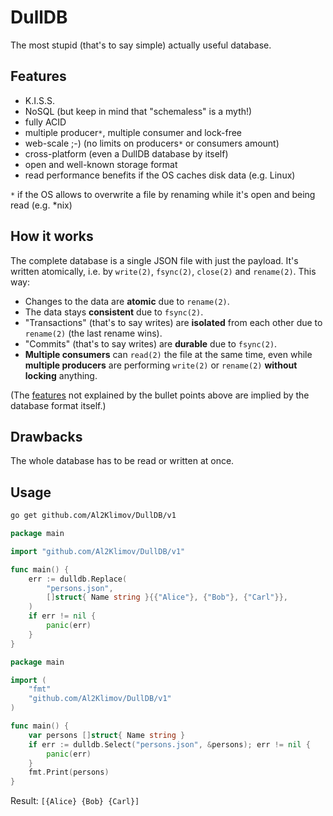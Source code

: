 # DullDB

The most stupid (that's to say simple) actually useful database.

## Features

* K.I.S.S.
* NoSQL (but keep in mind that "schemaless" is a myth!)
* fully ACID
* multiple producer`*`, multiple consumer and lock-free
* web-scale ;-) (no limits on producers`*` or consumers amount)
* cross-platform (even a DullDB database by itself)
* open and well-known storage format
* read performance benefits if the OS caches disk data (e.g. Linux)

`*` if the OS allows to overwrite a file by renaming
while it's open and being read (e.g. *nix)

## How it works

The complete database is a single JSON file with just the payload.
It's written atomically, i.e. by `write(2)`, `fsync(2)`,
`close(2)` and `rename(2)`. This way:

* Changes to the data are **atomic** due to `rename(2)`.
* The data stays **consistent** due to `fsync(2)`.
* "Transactions" (that's to say writes) are **isolated** from each other
  due to `rename(2)` (the last rename wins).
* "Commits" (that's to say writes) are **durable** due to `fsync(2)`.
* **Multiple consumers** can `read(2)` the file at the same time,
  even while **multiple producers** are performing `write(2)` or `rename(2)`
  **without locking** anything.

(The [features](#Features) not explained by the bullet points above
are implied by the database format itself.)

## Drawbacks

The whole database has to be read or written at once.

## Usage

```bash
go get github.com/Al2Klimov/DullDB/v1
```

```go
package main

import "github.com/Al2Klimov/DullDB/v1"

func main() {
	err := dulldb.Replace(
		"persons.json",
		[]struct{ Name string }{{"Alice"}, {"Bob"}, {"Carl"}},
	)
	if err != nil {
		panic(err)
	}
}
```

```go
package main

import (
	"fmt"
	"github.com/Al2Klimov/DullDB/v1"
)

func main() {
	var persons []struct{ Name string }
	if err := dulldb.Select("persons.json", &persons); err != nil {
		panic(err)
	}
	fmt.Print(persons)
}
```

Result: `[{Alice} {Bob} {Carl}]`
